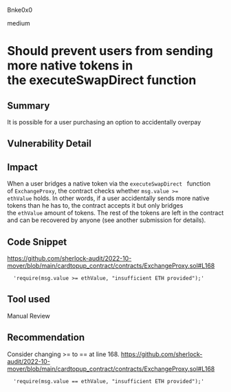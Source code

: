 Bnke0x0

medium

# Should prevent users from sending more native tokens in the executeSwapDirect function

## Summary
It is possible for a user purchasing an option to accidentally overpay
## Vulnerability Detail

## Impact
When a user bridges a native token via the `executeSwapDirect ` function of `ExchangeProxy`, the contract checks whether `msg.value >= ethValue` holds. In other words, if a user accidentally sends more native tokens than he has to, the contract accepts it but only bridges the `ethValue` amount of tokens. The rest of the tokens are left in the contract and can be recovered by anyone (see another submission for details).


## Code Snippet
https://github.com/sherlock-audit/2022-10-mover/blob/main/cardtopup_contract/contracts/ExchangeProxy.sol#L168

      'require(msg.value >= ethValue, "insufficient ETH provided");'

## Tool used

Manual Review

## Recommendation
Consider changing >= to == at line 168.
https://github.com/sherlock-audit/2022-10-mover/blob/main/cardtopup_contract/contracts/ExchangeProxy.sol#L168

      'require(msg.value == ethValue, "insufficient ETH provided");'
